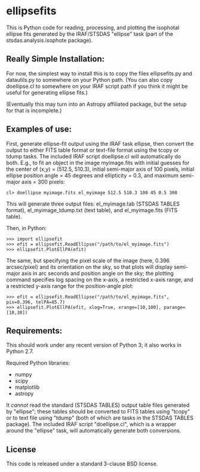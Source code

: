 # ellipsefits

This is Python code for reading, processing, and plotting the isophotal
ellipse fits generated by the IRAF/STSDAS "ellipse" task (part of the
stsdas.analysis.isophote package).

## Really Simple Installation:

For now, the simplest way to install this is to copy the files ellipsefits.py and
datautils.py to somewhere on your Python path. (You can also copy doellipse.cl
to somewhere on your IRAF script path if you think it might be useful for generating
ellipse fits.)

(Eventually this may turn into an Astropy affiliated package, but the setup for
that is incomplete.)


## Examples of use:

First, generate ellipse-fit output using the IRAF task ellipse, then convert
the output to either FITS table format or text-file format using the
tcopy or tdump tasks. The included IRAF script doellipse.cl will automatically
do both. E.g., to fit an object in the image myimage.fits with initial guesses
for the center of (x,y) = (512.5, 510.3), initial semi-major axis of 100 pixels,
initial ellipse position angle = 45 degrees and ellipticity = 0.3, and
maximum semi-major axis = 300 pixels:

    cl> doellipse myimage.fits el_myimage 512.5 510.3 100 45 0.5 300

This will generate three output files: el\_myimage.tab (STSDAS TABLES format),
el\_myimage\_tdump.txt (text table), and el\_myimage.fits (FITS table).

Then, in Python:

    >>> import ellipsefit
    >>> efit = ellipsefit.ReadEllipse("/path/to/el_myimage.fits")
    >>> ellipsefit.PlotEllPA(efit)

The same, but specifying the pixel scale of the image (here, 0.396
arcsec/pixel) and its orientation on the sky, so that plots will display
semi-major axis in arc seconds and position angle on the sky; the plotting
command specifies log spacing on the x-axis, a restricted x-axis range,
and a restricted y-axis range for the position-angle plot:

    >>> efit = ellipsefit.ReadEllipse("/path/to/el_myimage.fits", pix=0.396, telPA=85.7)
    >>> ellipsefit.PlotEllPA(efit, xlog=True, xrange=[10,100], parange=[10,30])



## Requirements:
This should work under any recent version of Python 3; it also works
in Python 2.7.

Required Python libraries:

   * numpy
   * scipy
   * matplotlib
   * astropy


It *cannot* read the standard (STSDAS TABLES) output table files generated by
"ellipse"; these tables should be converted to FITS tables using "tcopy" or to
text file using "tdump" (both of which are tasks in the STSDAS TABLES package).
The included IRAF script "doellipse.cl", which is a wrapper around the "ellipse" task,
will automatically generate both conversions.

## License

This code is released under a standard 3-clause BSD license.
